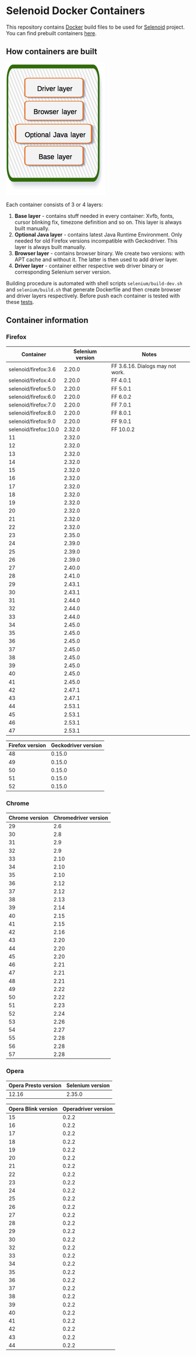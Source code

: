 # Selenoid Docker Containers
This repository contains [Docker](http://docker.com/) build files to be used for [Selenoid](http://github.com/aandryashin/selenoid) project. You can find prebuilt containers [here](https://hub.docker.com/u/selenoid/dashboard/).

## How containers are built

![layers](layers.png)

Each container consists of 3 or 4 layers:
1) **Base layer** - contains stuff needed in every container: Xvfb, fonts, cursor blinking fix, timezone definition and so on. This layer is always built manually.
2) **Optional Java layer** - contains latest Java Runtime Environment. Only needed for old Firefox versions incompatible with Geckodriver. This layer is always built manually.
3) **Browser layer** - contains browser binary. We create two versions: with APT cache and without it. The latter is then used to add driver layer.
4) **Driver layer** - container either respective web driver binary or corresponding Selenium server version.

Building procedure is automated with shell scripts ```selenium/build-dev.sh``` and ```selenium/build.sh``` that generate Dockerfile and then create browser and driver layers respectively. Before push each container is tested with these [tests](https://github.com/aerokube/selenoid-container-tests).

## Container information
### Firefox

| Container | Selenium version | Notes |
| --------------- | ---------------- | ---------------- |
| selenoid/firefox:3.6 | 2.20.0 | FF 3.6.16. Dialogs may not work. |
| selenoid/firefox:4.0 | 2.20.0 | FF 4.0.1 |
| selenoid/firefox:5.0 | 2.20.0 | FF 5.0.1 |
| selenoid/firefox:6.0 | 2.20.0 | FF 6.0.2 |
| selenoid/firefox:7.0 | 2.20.0 | FF 7.0.1 |
| selenoid/firefox:8.0 | 2.20.0 | FF 8.0.1 |
| selenoid/firefox:9.0 | 2.20.0 | FF 9.0.1 |
| selenoid/firefox:10.0 | 2.32.0 | FF 10.0.2 |
| 11 | 2.32.0 |  |
| 12 | 2.32.0 |  |
| 13 | 2.32.0 |  |
| 14 | 2.32.0 |  |
| 15 | 2.32.0 |  |
| 16 | 2.32.0 |  |
| 17 | 2.32.0 |  |
| 18 | 2.32.0 |  |
| 19 | 2.32.0 |  |
| 20 | 2.32.0 |  |
| 21 | 2.32.0 |  |
| 22 | 2.32.0 |  |
| 23 | 2.35.0 |  |
| 24 | 2.39.0 |  |
| 25 | 2.39.0 |  |
| 26 | 2.39.0 |  |
| 27 | 2.40.0 |  |
| 28 | 2.41.0 |  |
| 29 | 2.43.1 |  |
| 30 | 2.43.1 |  |
| 31 | 2.44.0 |  |
| 32 | 2.44.0 |  |
| 33 | 2.44.0 |  |
| 34 | 2.45.0 |  |
| 35 | 2.45.0 |  |
| 36 | 2.45.0 |  |
| 37 | 2.45.0 |  |
| 38 | 2.45.0 |  |
| 39 | 2.45.0 |  |
| 40 | 2.45.0 |  |
| 41 | 2.45.0 |  |
| 42 | 2.47.1 |  |
| 43 | 2.47.1 |  |
| 44 | 2.53.1 |  |
| 45 | 2.53.1 |  |
| 46 | 2.53.1 |  |
| 47 | 2.53.1 |  |

| Firefox version | Geckodriver version |
| --------------- | ------------------- |
| 48 | 0.15.0 |
| 49 | 0.15.0 |
| 50 | 0.15.0 |
| 51 | 0.15.0 |
| 52 | 0.15.0 |

### Chrome

| Chrome version | Chromedriver version |
| -------------- | -------------------- |
| 29 | 2.6 |
| 30 | 2.8 |
| 31 | 2.9 |
| 32 | 2.9 |
| 33 | 2.10 |
| 34 | 2.10 |
| 35 | 2.10 |
| 36 | 2.12 |
| 37 | 2.12 |
| 38 | 2.13 |
| 39 | 2.14 |
| 40 | 2.15 |
| 41 | 2.15 |
| 42 | 2.16 |
| 43 | 2.20 |
| 44 | 2.20 |
| 45 | 2.20 |
| 46 | 2.21 |
| 47 | 2.21 |
| 48 | 2.21 |
| 49 | 2.22 |
| 50 | 2.22 |
| 51 | 2.23 |
| 52 | 2.24 |
| 53 | 2.26 |
| 54 | 2.27 |
| 55 | 2.28 |
| 56 | 2.28 |
| 57 | 2.28 |

### Opera

| Opera Presto version | Selenium version |
| --------------------- | ---------------- |
| 12.16 | 2.35.0 |

| Opera Blink version | Operadriver version |
| ------------------- | ------------------- |
| 15 | 0.2.2 |
| 16 | 0.2.2 |
| 17 | 0.2.2 |
| 18 | 0.2.2 |
| 19 | 0.2.2 |
| 20 | 0.2.2 |
| 21 | 0.2.2 |
| 22 | 0.2.2 |
| 23 | 0.2.2 |
| 24 | 0.2.2 |
| 25 | 0.2.2 |
| 26 | 0.2.2 |
| 27 | 0.2.2 |
| 28 | 0.2.2 |
| 29 | 0.2.2 |
| 30 | 0.2.2 |
| 32 | 0.2.2 |
| 33 | 0.2.2 |
| 34 | 0.2.2 |
| 35 | 0.2.2 |
| 36 | 0.2.2 |
| 37 | 0.2.2 |
| 38 | 0.2.2 |
| 39 | 0.2.2 |
| 40 | 0.2.2 |
| 41 | 0.2.2 |
| 42 | 0.2.2 |
| 43 | 0.2.2 |
| 44 | 0.2.2 |
